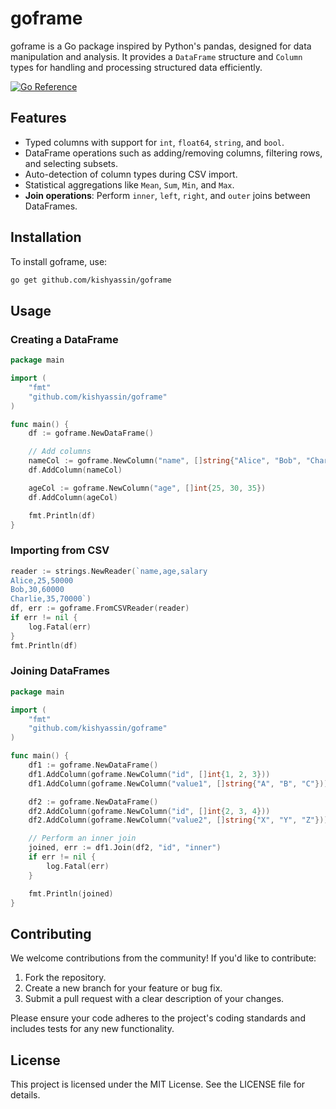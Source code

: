 # goframe

goframe is a Go package inspired by Python's pandas, designed for data manipulation and analysis. It provides a `DataFrame` structure and `Column` types for handling and processing structured data efficiently.

[![Go Reference](https://pkg.go.dev/badge/github.com/kishyassin/goframe.svg)](https://pkg.go.dev/github.com/kishyassin/goframe)

## Features

- Typed columns with support for `int`, `float64`, `string`, and `bool`.
- DataFrame operations such as adding/removing columns, filtering rows, and selecting subsets.
- Auto-detection of column types during CSV import.
- Statistical aggregations like `Mean`, `Sum`, `Min`, and `Max`.
- **Join operations**: Perform `inner`, `left`, `right`, and `outer` joins between DataFrames.

## Installation

To install goframe, use:

```bash
go get github.com/kishyassin/goframe
```

## Usage

### Creating a DataFrame

```go
package main

import (
	"fmt"
	"github.com/kishyassin/goframe"
)

func main() {
	df := goframe.NewDataFrame()

	// Add columns
	nameCol := goframe.NewColumn("name", []string{"Alice", "Bob", "Charlie"})
	df.AddColumn(nameCol)

	ageCol := goframe.NewColumn("age", []int{25, 30, 35})
	df.AddColumn(ageCol)

	fmt.Println(df)
}
```

### Importing from CSV

```go
reader := strings.NewReader(`name,age,salary
Alice,25,50000
Bob,30,60000
Charlie,35,70000`)
df, err := goframe.FromCSVReader(reader)
if err != nil {
	log.Fatal(err)
}
fmt.Println(df)
```

### Joining DataFrames

```go
package main

import (
	"fmt"
	"github.com/kishyassin/goframe"
)

func main() {
	df1 := goframe.NewDataFrame()
	df1.AddColumn(goframe.NewColumn("id", []int{1, 2, 3}))
	df1.AddColumn(goframe.NewColumn("value1", []string{"A", "B", "C"}))

	df2 := goframe.NewDataFrame()
	df2.AddColumn(goframe.NewColumn("id", []int{2, 3, 4}))
	df2.AddColumn(goframe.NewColumn("value2", []string{"X", "Y", "Z"}))

	// Perform an inner join
	joined, err := df1.Join(df2, "id", "inner")
	if err != nil {
		log.Fatal(err)
	}

	fmt.Println(joined)
}
```

## Contributing

We welcome contributions from the community! If you'd like to contribute:

1. Fork the repository.
2. Create a new branch for your feature or bug fix.
3. Submit a pull request with a clear description of your changes.

Please ensure your code adheres to the project's coding standards and includes tests for any new functionality.

## License

This project is licensed under the MIT License. See the LICENSE file for details.
